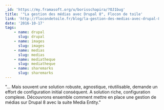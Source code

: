 ```yaml
---
_id: 'https://my.framasoft.org/u/borisschapira/?OJ1bug'
title: '"La gestion des médias avec Drupal 8", Flocon de toile'
link: 'http://flocondetoile.fr/blog/la-gestion-des-medias-avec-drupal-8'
date: '2016-10-17'
tags:
    - name: drupal
      slug: drupal
    - name: images
      slug: images
    - name: medias
      slug: medias
    - name: mediatheque
      slug: mediatheque
    - name: sharemarks
      slug: sharemarks
---
```


<div class="markdown"><p>&quot;… Mais souvent une solution robuste, agnostique, réutilisable, demande un effort de configuration initial conséquent. A solution riche, configuration complexe. Découvrons ensemble comment mettre en place une gestion de médias sur Drupal 8 avec la suite Media Entity.&quot;
</p></div>
